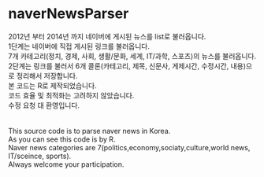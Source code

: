 # naverNewsParser

2012년 부터 2014년 까지 네이버에 게시된 뉴스를 list로 불러옵니다.<br>
1단계는 네이버에 직접 게시된 링크를 불러옵니다.<br>
7개 카테고리(정치, 경제, 사회, 생활/문화, 세계, IT/과학, 스포츠)의 뉴스를 불러옵니다.<br>
2단계는 링크를 불러서 6개 콜론(카테고리, 제목, 신문사, 게제시간, 수정시간, 내용)으로 정리해서 저장합니다.<br>
본 코드는 R로 제작되었습니다.<br>
코드 효율 및 최적화는 고려하지 않았습니다.<br>
수정 요청 대 환영입니다.<br>
<br>
<br>
This source code is to parse naver news in Korea.<br>
As you can see this code is by R.<br>
Naver news categories are 7(politics,economy,sociaty,culture,world news, IT/sceince, sports).<br>
Always welcome your participation.<br>



 
